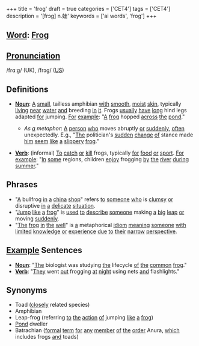 +++
title = 'frog'
draft = true
categories = ['CET4']
tags = ['CET4']
description = '[frɔg] n.蛙'
keywords = ['ai words', 'frog']
+++

## [Word](/post/word/): [Frog](/post/frog/)

## [Pronunciation](/post/pronunciation/)
/frɑːɡ/ (UK), /frɔɡ/ ([US](/post/us/))

## Definitions
- **[Noun](/post/noun/)**: [A](/post/a/) [small](/post/small/), tailless amphibian [with](/post/with/) [smooth](/post/smooth/), [moist](/post/moist/) [skin](/post/skin/), typically [living](/post/living/) [near](/post/near/) [water](/post/water/) [and](/post/and/) breeding [in](/post/in/) [it](/post/it/). Frogs [usually](/post/usually/) [have](/post/have/) [long](/post/long/) hind legs adapted [for](/post/for/) jumping. [For](/post/for/) [example](/post/example/): "[A](/post/a/) [frog](/post/frog/) hopped [across](/post/across/) [the](/post/the/) [pond](/post/pond/)."
  - _As [a](/post/a/) metaphor_: [A](/post/a/) [person](/post/person/) [who](/post/who/) moves abruptly [or](/post/or/) [suddenly](/post/suddenly/), [often](/post/often/) unexpectedly. E.g., "[The](/post/the/) politician's [sudden](/post/sudden/) [change](/post/change/) [of](/post/of/) stance made [him](/post/him/) [seem](/post/seem/) [like](/post/like/) [a](/post/a/) [slippery](/post/slippery/) [frog](/post/frog/)."
  
- **[Verb](/post/verb/)**: (informal) [To](/post/to/) [catch](/post/catch/) [or](/post/or/) [kill](/post/kill/) frogs, typically [for](/post/for/) [food](/post/food/) [or](/post/or/) [sport](/post/sport/). [For](/post/for/) [example](/post/example/): "[In](/post/in/) [some](/post/some/) regions, children [enjoy](/post/enjoy/) frogging [by](/post/by/) [the](/post/the/) [river](/post/river/) [during](/post/during/) [summer](/post/summer/)."

## Phrases
- "[A](/post/a/) bullfrog [in](/post/in/) [a](/post/a/) [china](/post/china/) [shop](/post/shop/)" refers [to](/post/to/) [someone](/post/someone/) [who](/post/who/) is [clumsy](/post/clumsy/) [or](/post/or/) disruptive [in](/post/in/) [a](/post/a/) [delicate](/post/delicate/) [situation](/post/situation/).
- "[Jump](/post/jump/) [like](/post/like/) [a](/post/a/) [frog](/post/frog/)" is [used](/post/used/) [to](/post/to/) [describe](/post/describe/) [someone](/post/someone/) making [a](/post/a/) [big](/post/big/) [leap](/post/leap/) [or](/post/or/) moving [suddenly](/post/suddenly/).
- "[The](/post/the/) [frog](/post/frog/) [in](/post/in/) [the](/post/the/) [well](/post/well/)" is [a](/post/a/) metaphorical [idiom](/post/idiom/) [meaning](/post/meaning/) [someone](/post/someone/) [with](/post/with/) [limited](/post/limited/) [knowledge](/post/knowledge/) [or](/post/or/) [experience](/post/experience/) [due](/post/due/) [to](/post/to/) [their](/post/their/) [narrow](/post/narrow/) [perspective](/post/perspective/).

## [Example](/post/example/) Sentences
- **[Noun](/post/noun/)**: "[The](/post/the/) biologist was studying [the](/post/the/) lifecycle [of](/post/of/) [the](/post/the/) [common](/post/common/) [frog](/post/frog/)."
- **[Verb](/post/verb/)**: "[They](/post/they/) went [out](/post/out/) frogging [at](/post/at/) [night](/post/night/) using nets [and](/post/and/) flashlights."

## Synonyms
- Toad ([closely](/post/closely/) related species)
- Amphibian
- Leap-frog (referring [to](/post/to/) [the](/post/the/) [action](/post/action/) [of](/post/of/) jumping [like](/post/like/) [a](/post/a/) [frog](/post/frog/))
- [Pond](/post/pond/) dweller
- Batrachian ([formal](/post/formal/) [term](/post/term/) [for](/post/for/) [any](/post/any/) [member](/post/member/) [of](/post/of/) [the](/post/the/) [order](/post/order/) Anura, [which](/post/which/) includes frogs [and](/post/and/) toads)
